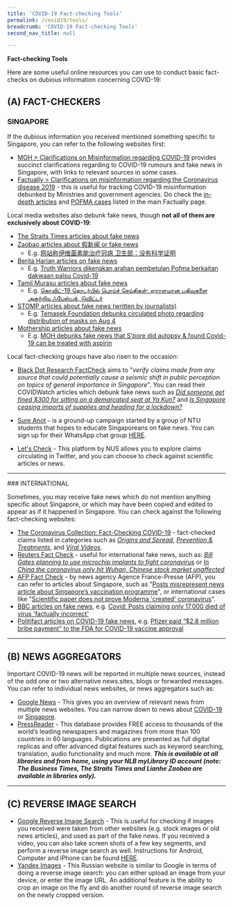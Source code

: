 ```yaml
---
title: 'COVID-19 Fact-checking Tools'
permalink: /covid19/tools/
breadcrumb: 'COVID-19 Fact-checking Tools'
second_nav_title: null

---
```



**Fact-checking Tools** 

Here are some useful online resources you can use to conduct basic fact-checks on dubious information concerning COVID-19:



## (A) FACT-CHECKERS

### SINGAPORE

If the dubious information you received mentioned something specific to Singapore, you can refer to the following websites first:

- [MOH > Clarifications on Misinformation regarding COVID-19](https://www.moh.gov.sg/covid-19/clarifications) provides succinct clarifications regarding to COVID-19 rumours and fake news in Singapore, with links to relevant sources in some cases.  
- [Factually > Clarifications on misinformation regarding the Coronavirus disease 2019](https://www.gov.sg/article/covid-19-clarifications) -   this is useful for tracking COVID-19 misinformation debunked by Ministries and government agencies.  Do check the [in-depth articles](https://www.gov.sg/factually) and [POFMA cases](https://www.gov.sg/factually?topic=POFMA) listed in the main Factually page.



Local media websites also debunk fake news, though **not all of them are exclusively about COVID-19**:

- [The Straits Times articles about fake news](https://www.straitstimes.com/tags/fake-news)
- [Zaobao articles about 假新闻 or fake news](https://www.zaobao.com.sg/keywords/fake-news)
  - E.g. [网站称伊维菌素能治疗冠病 卫生部：没有科学证明](https://www.zaobao.com.sg/realtime/singapore/story20211015-1203776) 
- [Berita Harian articles on fake news](https://www.beritaharian.sg/taxonomy/term/9159)
  - E.g. [Truth Warriors dikenakan arahan pembetulan Pofma berkaitan dakwaan palsu Covid-19](https://www.beritaharian.sg/setempat/truth-warriors-dikenakan-arahan-pembetulan-pofma-berkaitan-dakwaan-palsu-covid-19)
- [Tamil Murasu articles about fake news](https://www.tamilmurasu.com.sg/search/google/%22fake%20news%22)
  - E.g. [கொவிட்-19 தொடர்பில் பொய்ச் செய்திகள்; ஏராளமான பதிவுகளை அகற்றிய ஃபேஸ்புக், டுவிட்டர் ](https://www.tamilmurasu.com.sg/singapore/story20210324-63377.html)
- [STOMP articles about fake news (written by journalists)](https://stomp.straitstimes.com/tag/fake-news) 
  - E.g. [Temasek Foundation debunks circulated photo regarding distribution of masks on Aug 4](https://stomp.straitstimes.com/singapore-seen/temasek-foundation-debunks-circulated-photo-regarding-distribution-of-masks-on-aug-4)
- [Mothership articles about fake news](https://mothership.sg/search/?s=%22fake+news%22)
  - E.g. [MOH debunks fake news that S'pore did autopsy & found Covid-19 can be treated with aspirin](https://mothership.sg/2021/06/singapore-debunk-covid-19-fake-news-autopsy/)



Local fact-checking groups have also risen to the occasion:

- [Black Dot Research FactCheck](https://blackdotresearch.sg/covid-watch/) aims to "*verify claims made from any source that could potentially cause a seismic shift in public perception on topics of general importance in Singapore*". You can read their COVIDWatch articles which debunk fake news such as [*Did someone get fined $300 for sitting on a demarcated seat at Ya Kun?*](https://blackdotresearch.sg/covidwatch-did-someone-get-fined-300-for-sitting-on-a-demarcated-seat-at-ya-kun/) and [*Is Singapore ceasing imports of supplies and heading for a lockdown?*](https://blackdotresearch.sg/covidwatch-is-singapore-ceasing-imports-of-supplies-and-heading-for-a-lockdown/)

  

- [Sure Anot](https://www.facebook.com/SureAnotSG/) - is a ground-up campaign started by a group of NTU students that hopes to educate Singaporeans on fake news. You can sign up for their WhatsApp chat group [HERE](https://chat.whatsapp.com/ETW4jTdfiJP5XibO6ctZ6V).

- [Let's Check](https://letscheck.nus.edu.sg/) - This platform by NUS allows you to explore claims circulating in Twitter, and you can choose to check against scientific articles or news.

<hr> 
### INTERNATIONAL

Sometimes, you may receive fake news which do not mention anything specific about Singapore, or which may have been copied and edited to appear as if it happened in Singapore. You can check against the following fact-checking websites:

- [The Coronavirus Collection: Fact-Checking COVID-19](https://www.snopes.com/collections/new-coronavirus-collection/) -  fact-checked claims listed in categories such as [*Origins and Spread*](https://www.snopes.com/collections/coronavirus-origins-treatments/), [*Prevention & Treatments*](https://www.snopes.com/collections/coronavirus-collection-prevention-treatments/),  and [*Viral Videos*](https://www.snopes.com/collections/coronavirus-collection-videos/).
- [Reuters Fact Check](https://www.reuters.com/fact-check) - useful for international fake news, such as: 
  [*Bill Gates planning to use microchip implants to fight coronavirus*](https://www.reuters.com/article/uk-factcheck-coronavirus-bill-gates-micr/false-claim-bill-gates-planning-to-use-microchip-implants-to-fight-coronavirus-idUSKBN21I3EC) or [*In China the coronavirus only hit Wuhan, Chinese stock market unaffected*](https://www.reuters.com/article/uk-factcheck-coronavirus-only-hit-wuhan/false-claim-in-china-the-coronavirus-only-hit-wuhan-chinese-stock-market-unaffected-idUSKBN21J6MT)
- [AFP Fact Check](https://factcheck.afp.com/list/all/37881/all/all/79) - by news agency Agence France-Presse (AFP), you can refer to articles about Singapore, such as "[Posts misrepresent news article about Singapore’s vaccination programme](https://factcheck.afp.com/posts-misrepresent-news-article-about-singapores-vaccination-programme)", or international cases like "[Scientific paper does not prove Moderna 'created' coronavirus](https://factcheck.afp.com/doc.afp.com.326Q8PG)".
- [BBC articles on fake news](https://www.bbc.com/news/topics/cjxv13v27dyt/fake-news), e.g. [Covid: Posts claiming only 17,000 died of virus 'factually incorrect'](https://www.bbc.com/news/60145237)
- [Politifact articles on COVID-19 fake news](https://www.politifact.com/coronavirus/), e.g. [Pfizer paid “$2.8 million bribe payment” to the FDA for COVID-19 vaccine approval](https://www.politifact.com/factchecks/2022/apr/05/tweets/pfizer-did-not-bribe-fda-approval-its-covid-19-vac/)



<hr>

## (B) NEWS AGGREGATORS

Important COVID-19 news will be reported in multiple news sources, instead of the odd one or two alternative news.sites, blogs or forwarded messages. You can refer to individual news websites, or news aggregators such as:

- [Google News](https://news.google.com/topstories?hl=en-SG&gl=SG&ceid=SG:en) - This gives you an overview of relevant news from multiple news websites. You can narrow down to news about [COVID-19](https://news.google.com/search?q=covid-19&hl=en-SG&gl=SG&ceid=SG%3Aen) or [Singapore](https://news.google.com/topics/CAAqIQgKIhtDQkFTRGdvSUwyMHZNRFowTW5RU0FtVnVLQUFQAQ?hl=en-SG&gl=SG&ceid=SG%3Aen). 
- [PressReader](http://eresources.nlb.gov.sg/main/Browse?browseBy=type&filter=13) - This database provides FREE access to thousands of the world’s leading newspapers and magazines from more than 100 countries in 60 languages. Publications are presented as full digital replicas and offer advanced digital features such as keyword searching, translation, audio functionality and much more. ***This is available at all libraries and from home, using your NLB myLibrary ID account (note: The Business Times, The Straits Times and Lianhe Zaobao are available in libraries only).***  

<hr>

## (C) REVERSE IMAGE SEARCH

- [Google Reverse Image Search](https://images.google.com/) - This is useful for checking if images you received were taken from other websites (e.g. stock images or old news articles), and used as part of the fake news. If you received a video, you can also take screen shots of a few key segments, and perform a reverse image search as well.  Instructions for Android, Computer and iPhone can be found [HERE](https://support.google.com/websearch/answer/1325808?co=GENIE.Platform%3DAndroid&hl=en).
- [Yandex Images](https://yandex.com/images/) - This Russian website is similar to Google in terms of doing a reverse image search: you can either upload an image from your device, or enter the image URL. An additional feature is the ability to crop an image on the fly and do another round of reverse image search on the newly cropped version.

